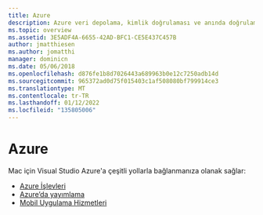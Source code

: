 ```yaml
---
title: Azure
description: Azure veri depolama, kimlik doğrulaması ve anında doğrulama bildirimlerini mobil uygulamalara uygulamanın Mac için Visual Studio
ms.topic: overview
ms.assetid: 3E5ADF4A-6655-42AD-BFC1-CE5E437C457B
author: jmatthiesen
ms.author: jomatthi
manager: dominicn
ms.date: 05/06/2018
ms.openlocfilehash: d876fe1b8d7026443a689963b0e12c7250adb14d
ms.sourcegitcommit: 965372ad0d75f015403c1af508080bf799914ce3
ms.translationtype: MT
ms.contentlocale: tr-TR
ms.lasthandoff: 01/12/2022
ms.locfileid: "135805006"
---
```

# <a name="azure"></a>Azure

Mac için Visual Studio Azure'a çeşitli yollarla bağlanmanıza olanak sağlar:

- [Azure İşlevleri](azure-functions.md)
- [Azure’da yayımlama](publish-app-svc.md)
- [Mobil Uygulama Hizmetleri](connected-services.md)